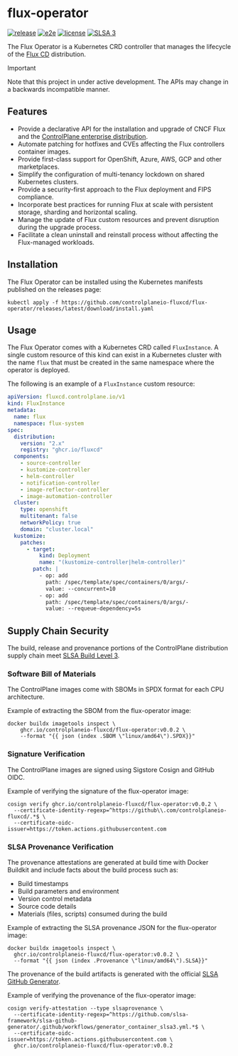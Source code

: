 # flux-operator

[![release](https://img.shields.io/github/release/controlplaneio-fluxcd/flux-operator/all.svg)](https://github.com/controlplaneio-fluxcd/flux-operator/releases)
[![e2e](https://github.com/controlplaneio-fluxcd/flux-operator/actions/workflows/e2e.yaml/badge.svg)](https://github.com/controlplaneio-fluxcd/flux-operator/actions/workflows/e2e.yaml)
[![license](https://img.shields.io/github/license/controlplaneio-fluxcd/flux-operator.svg)](https://github.com/controlplaneio-fluxcd/flux-operator/blob/main/LICENSE)
[![SLSA 3](https://slsa.dev/images/gh-badge-level3.svg)](#supply-chain-security)

The Flux Operator is a Kubernetes CRD controller that manages
the lifecycle of the [Flux CD](https://fluxcd.io) distribution.

> [!IMPORTANT]
> Note that this project in under active development.
> The APIs may change in a backwards incompatible manner.

## Features

- Provide a declarative API for the installation and upgrade of CNCF Flux and the [ControlPlane enterprise distribution](https://github.com/controlplaneio-fluxcd/distribution).
- Automate patching for hotfixes and CVEs affecting the Flux controllers container images.
- Provide first-class support for OpenShift, Azure, AWS, GCP and other marketplaces.
- Simplify the configuration of multi-tenancy lockdown on shared Kubernetes clusters.
- Provide a security-first approach to the Flux deployment and FIPS compliance.
- Incorporate best practices for running Flux at scale with persistent storage, sharding and horizontal scaling.
- Manage the update of Flux custom resources and prevent disruption during the upgrade process.
- Facilitate a clean uninstall and reinstall process without affecting the Flux-managed workloads.

## Installation

The Flux Operator can be installed using the Kubernetes manifests published on the releases page:

```shell
kubectl apply -f https://github.com/controlplaneio-fluxcd/flux-operator/releases/latest/download/install.yaml
```

## Usage

The Flux Operator comes with a Kubernetes CRD called `FluxInstance`. A single custom resource of this kind
can exist in a Kubernetes cluster with the name `flux` that must be created in the same
namespace where the operator is deployed.

The following is an example of a `FluxInstance` custom resource:

```yaml
apiVersion: fluxcd.controlplane.io/v1
kind: FluxInstance
metadata:
  name: flux
  namespace: flux-system
spec:
  distribution:
    version: "2.x"
    registry: "ghcr.io/fluxcd"
  components:
    - source-controller
    - kustomize-controller
    - helm-controller
    - notification-controller
    - image-reflector-controller
    - image-automation-controller
  cluster:
    type: openshift
    multitenant: false
    networkPolicy: true
    domain: "cluster.local"
  kustomize:
    patches:
      - target:
          kind: Deployment
          name: "(kustomize-controller|helm-controller)"
        patch: |
          - op: add
            path: /spec/template/spec/containers/0/args/-
            value: --concurrent=10
          - op: add
            path: /spec/template/spec/containers/0/args/-
            value: --requeue-dependency=5s
```

## Supply Chain Security

The build, release and provenance portions of the ControlPlane distribution supply chain meet
[SLSA Build Level 3](https://slsa.dev/spec/v1.0/levels).

### Software Bill of Materials

The ControlPlane images come with SBOMs in SPDX format for each CPU architecture.

Example of extracting the SBOM from the flux-operator image:

```shell
docker buildx imagetools inspect \
    ghcr.io/controlplaneio-fluxcd/flux-operator:v0.0.2 \
    --format "{{ json (index .SBOM \"linux/amd64\").SPDX}}"
```

### Signature Verification

The ControlPlane images are signed using Sigstore Cosign and GitHub OIDC.

Example of verifying the signature of the flux-operator image:

```shell
cosign verify ghcr.io/controlplaneio-fluxcd/flux-operator:v0.0.2 \
  --certificate-identity-regexp=^https://github\\.com/controlplaneio-fluxcd/.*$ \
  --certificate-oidc-issuer=https://token.actions.githubusercontent.com
```

### SLSA Provenance Verification

The provenance attestations are generated at build time with Docker Buildkit and
include facts about the build process such as:

- Build timestamps
- Build parameters and environment
- Version control metadata
- Source code details
- Materials (files, scripts) consumed during the build

Example of extracting the SLSA provenance JSON for the flux-operator image:

```shell
docker buildx imagetools inspect \
  ghcr.io/controlplaneio-fluxcd/flux-operator:v0.0.2 \
  --format "{{ json (index .Provenance \"linux/amd64\").SLSA}}"
```

The provenance of the build artifacts is generated with the official
[SLSA GitHub Generator](https://github.com/slsa-framework/slsa-github-generator).

Example of verifying the provenance of the flux-operator image:

```shell
cosign verify-attestation --type slsaprovenance \
  --certificate-identity-regexp=^https://github.com/slsa-framework/slsa-github-generator/.github/workflows/generator_container_slsa3.yml.*$ \
  --certificate-oidc-issuer=https://token.actions.githubusercontent.com \
  ghcr.io/controlplaneio-fluxcd/flux-operator:v0.0.2
```
